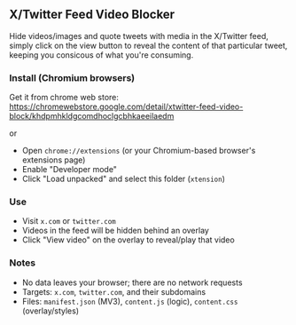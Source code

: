## X/Twitter Feed Video Blocker

Hide videos/images and quote tweets with media in the X/Twitter feed, simply click on the view button to reveal the content of that particular tweet, keeping you consicous of what you're consuming.

### Install (Chromium browsers)
Get it from chrome web store: https://chromewebstore.google.com/detail/xtwitter-feed-video-block/khdpmhkldgcomdhoclgcbhkaeeilaedm

or

- Open `chrome://extensions` (or your Chromium-based browser's extensions page)
- Enable "Developer mode"
- Click "Load unpacked" and select this folder (`xtension`)

### Use
- Visit `x.com` or `twitter.com`
- Videos in the feed will be hidden behind an overlay
- Click "View video" on the overlay to reveal/play that video

### Notes
- No data leaves your browser; there are no network requests
- Targets: `x.com`, `twitter.com`, and their subdomains
- Files: `manifest.json` (MV3), `content.js` (logic), `content.css` (overlay/styles)


